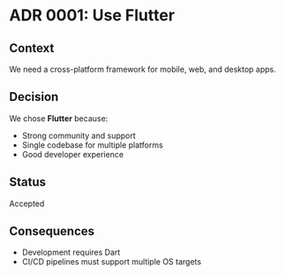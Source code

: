 # ADR 0001: Use Flutter

## Context
We need a cross-platform framework for mobile, web, and desktop apps.

## Decision
We chose **Flutter** because:
- Strong community and support
- Single codebase for multiple platforms
- Good developer experience

## Status
Accepted

## Consequences
- Development requires Dart
- CI/CD pipelines must support multiple OS targets
